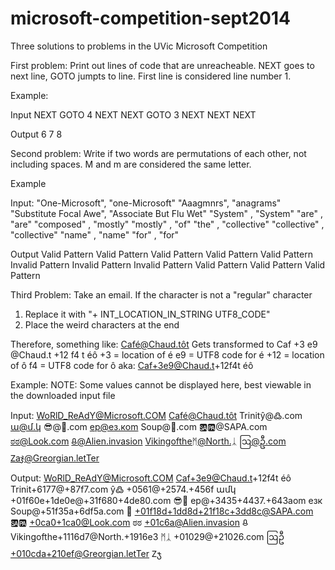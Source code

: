 microsoft-competition-sept2014
==============================

Three solutions to problems in the UVic Microsoft Competition 

First problem: 
Print out lines of code that are unreacheable. NEXT goes to next line, GOTO jumpts to line. First line is considered line number 1. 

Example: 

Input
NEXT
GOTO 4
NEXT
NEXT
GOTO 3
NEXT
NEXT
NEXT

Output
6
7
8


Second problem: 
Write if two words are permutations of each other, not including spaces. M and m are considered the same letter.

Example

Input:
"One-Microsoft", "one-Microsoft"
"Aaagmnrs", "anagrams"
"Substitute Focal Awe", "Associate But Flu Wet"
"System" , "System"
"are" , "are"
"composed" , "mostly"
"mostly" , "of"
"the" , "collective"
"collective" , "collective"
"name" , "name"
"for" , "for"

Output
Valid Pattern
Valid Pattern
Valid Pattern
Valid Pattern
Valid Pattern
Invalid Pattern
Invalid Pattern
Invalid Pattern
Valid Pattern
Valid Pattern
Valid Pattern


Third Problem:
Take an email. If the character is not a "regular" character
1. Replace it with "+ INT_LOCATION_IN_STRING UTF8_CODE" 
2. Place the weird characters at the end

Therefore, something like: 
Café@Chaud.tôt
Gets transformed to 
Caf +3 e9 @Chaud.t +12 f4 t éô
+3 = location of é
e9 = UTF8 code for é 
+12 = location of ô
f4 = UTF8 code for ô
aka:
Caf+3e9@Chaud.t+12f4t éô


Example:
NOTE: Some values cannot be displayed here, best viewable in the downloaded input file 

Input: 
WoRlD_ReAdY@Microsoft.COM
Café@Chaud.tôt
Trinitŷ@߷.com
ա@մ.կ
😎@🚀.com
ep@ез.кom
Soup@🍚.com
🆍🆌@SAPA.com
ಠಠ@Look.com
ᱪ@Alien.invasion
Vikingoftheᛗ@North.ᛣ
ဩ@ဦ.com
Ⴭaჯ@Greorgian.letTer

Output: 
WoRlD_ReAdY@Microsoft.COM 
Caf+3e9@Chaud.t+12f4t éô
Trinit+6177@+87f7.com ŷ߷
+0561@+2574.+456f ամկ
+01f60e+1de0e@+31f680+4de80.com 😎🚀
ep@+3435+4437.+643aom езк
Soup@+51f35a+6df5a.com 🍚
+01f18d+1dd8d+21f18c+3dd8c@SAPA.com 🆍🆌
+0ca0+1ca0@Look.com ಠಠ
+01c6a@Alien.invasion ᱪ
Vikingofthe+1116d7@North.+1916e3 ᛗᛣ
+01029@+21026.com ဩဦ
+010cda+210ef@Greorgian.letTer Ⴭჯ
